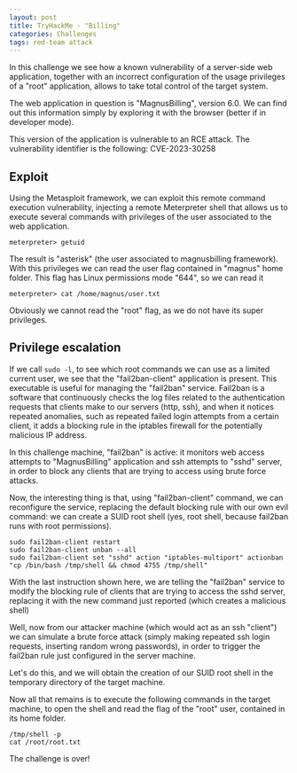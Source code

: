 ```yaml
---
layout: post
title: TryHackMe - "Billing"
categories: Challenges
tags: red-team attack 
---
```

In this challenge we see how a known vulnerability of a server-side web application, together with an incorrect configuration of the usage privileges of a "root" application, allows to take total control of the target system.

The web application in question is "MagnusBilling", version 6.0. 
We can find out this information simply by exploring it with the browser (better if in developer mode).

This version of the application is vulnerable to an RCE attack.
The vulnerability identifier is the following: CVE-2023-30258

## Exploit

Using the Metasploit framework, we can exploit this remote command execution vulnerability, injecting a remote Meterpreter shell that allows us to execute several commands with privileges of the user associated to the web application.

`meterpreter> getuid`

The result is "asterisk" (the user associated to magnusbilling framework).
With this privileges we can read the user flag contained in "magnus" home folder. This flag has Linux permissions mode "644", so we can read it

`⁠meterpreter> cat /home/magnus/user.txt`

Obviously we cannot read the "root" flag, as we do not have its super privileges.

## Privilege escalation

If we call `⁠sudo -l`, to see which root commands we can use as a limited current user, we see that the "fail2ban-client" application is present. This executable is useful for managing the "fail2ban" service. 
Fail2ban is a software that continuously checks the log files related to the authentication requests that clients make to our servers (http, ssh), and when it notices repeated anomalies, such as repeated failed login attempts from a certain client, it adds a blocking rule in the iptables firewall for the potentially malicious IP address.

In this challenge machine, "fail2ban" is active: it monitors web access attempts to "MagnusBilling" application and ssh attempts to "sshd" server, in order to block any clients that are trying to access using brute force attacks.

Now, the interesting thing is that, using "fail2ban-client" command, we can reconfigure the service, replacing the default blocking rule with our own evil command: we can create a SUID root shell (yes, root shell, because fail2ban runs with root permissions).

    sudo fail2ban-client restart
    sudo fail2ban-client unban --all
    sudo fail2ban-client set "sshd" action "iptables-multiport" actionban "cp /bin/bash /tmp/shell && chmod 4755 /tmp/shell"

With the last instruction shown here, we are telling the "fail2ban" service to modify the blocking rule of clients that are trying to access the sshd server, replacing it with the new command just reported (which creates a malicious shell)

Well, now from our attacker machine (which would act as an ssh "client") we can simulate a brute force attack (simply making repeated ssh login requests, inserting random wrong passwords), in order to trigger the fail2ban rule just configured in the server machine.

Let's do this, and we will obtain the creation of our SUID root shell in the temporary directory of the target machine.

Now all that remains is to execute the following commands in the target machine, to open the shell and read the flag of the "root" user, contained in its home folder.

`⁠/tmp/shell -p`\
`⁠cat /root/root.txt`

The challenge is over!